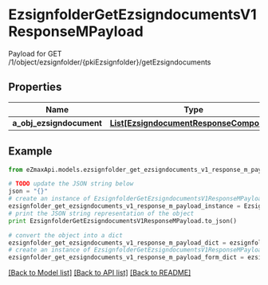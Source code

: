 # EzsignfolderGetEzsigndocumentsV1ResponseMPayload

Payload for GET /1/object/ezsignfolder/{pkiEzsignfolder}/getEzsigndocuments

## Properties
Name | Type | Description | Notes
------------ | ------------- | ------------- | -------------
**a_obj_ezsigndocument** | [**List[EzsigndocumentResponseCompound]**](EzsigndocumentResponseCompound.md) |  | 

## Example

```python
from eZmaxApi.models.ezsignfolder_get_ezsigndocuments_v1_response_m_payload import EzsignfolderGetEzsigndocumentsV1ResponseMPayload

# TODO update the JSON string below
json = "{}"
# create an instance of EzsignfolderGetEzsigndocumentsV1ResponseMPayload from a JSON string
ezsignfolder_get_ezsigndocuments_v1_response_m_payload_instance = EzsignfolderGetEzsigndocumentsV1ResponseMPayload.from_json(json)
# print the JSON string representation of the object
print EzsignfolderGetEzsigndocumentsV1ResponseMPayload.to_json()

# convert the object into a dict
ezsignfolder_get_ezsigndocuments_v1_response_m_payload_dict = ezsignfolder_get_ezsigndocuments_v1_response_m_payload_instance.to_dict()
# create an instance of EzsignfolderGetEzsigndocumentsV1ResponseMPayload from a dict
ezsignfolder_get_ezsigndocuments_v1_response_m_payload_form_dict = ezsignfolder_get_ezsigndocuments_v1_response_m_payload.from_dict(ezsignfolder_get_ezsigndocuments_v1_response_m_payload_dict)
```
[[Back to Model list]](../README.md#documentation-for-models) [[Back to API list]](../README.md#documentation-for-api-endpoints) [[Back to README]](../README.md)


